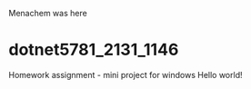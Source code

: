 Menachem was here
# dotnet5781_2131_1146
Homework assignment - mini project for windows 
Hello world!
